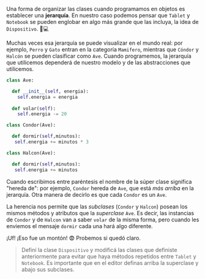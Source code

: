Una forma de organizar las clases cuando programamos en objetos es establecer una **jerarquía**. En nuestro caso podemos pensar que `Tablet` y `Notebook` se pueden englobar en algo más grande que las incluya, la idea de `Dispositivo`. :iphone::computer:

Muchas veces esa jerarquía se puede visualizar en el mundo real: por ejemplo, `Perro` y `Gato` entran en la categoría `Mamifero`, mientras que `Cóndor` y `Halcón` se pueden clasificar como `Ave`. Cuando programemos, la jerarquía que utilicemos dependerá de nuestro modelo y de las abstracciones que utilicemos.

```python
class Ave:

  def __init__(self, energia):
    self.energia = energia
    
  def volar(self):
    self.energia -= 20

class Condor(Ave):

  def dormir(self,minutos):
   self.energia += minutos * 3

class Halcon(Ave):

  def dormir(self,minutos):
   self.energia += minutos
```

Cuando escribimos entre paréntesis el nombre de la súper clase significa "hereda de": por ejemplo, `Condor` hereda de `Ave`, que está _más arriba_ en la jerarquía. Otra manera de decirlo es que cada `Condor` es un `Ave`.

La herencia nos permite que las *subclases*  (`Condor` y `Halcon`) posean los mismos métodos y atributos que la *superclase* `Ave`. Es decir, las instancias de `Condor` y de `Halcon` van a saber `volar` de la misma forma, pero cuando les enviemos el mensaje `dormir` cada una hará algo diferente.

¡Uf! ¡Eso fue un montón! :fearful: Probemos si quedó claro. 

> Definí la clase `Dispositivo` y modificá las clases que definiste anteriormente para evitar que haya métodos repetidos entre `Tablet` y `Notebook`. Es importante que en el editor definas arriba la superclase y abajo sus subclases.